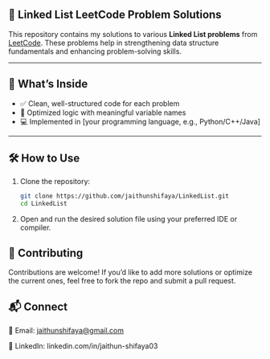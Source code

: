 ## 🔗 Linked List LeetCode Problem Solutions

This repository contains my solutions to various **Linked List problems** from [LeetCode](https://leetcode.com/). These problems help in strengthening data structure fundamentals and enhancing problem-solving skills.

---

## 📘 What’s Inside

- ✅ Clean, well-structured code for each problem
- 🧠 Optimized logic with meaningful variable names
- 💻 Implemented in [your programming language, e.g., Python/C++/Java]

---

## 🛠️ How to Use

1. Clone the repository:
   ```bash
   git clone https://github.com/jaithunshifaya/LinkedList.git
   cd LinkedList

2. Open and run the desired solution file using your preferred IDE or compiler.


## 🙌 Contributing

Contributions are welcome! If you’d like to add more solutions or optimize the current ones, feel free to fork the repo and submit a pull request.

## 📬 Connect

📧 Email: jaithunshifaya@gmail.com

🔗 LinkedIn: linkedin.com/in/jaithun-shifaya03

